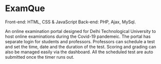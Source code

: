 # ExamQue 
Front-end: HTML, CSS & JavaScript
Back-end: PHP, Ajax, MySql.

An online examination portal designed for Delhi Technological University to host online examinations during the Covid-19 pandemeic.
The portal has separate login for students and professors. Professors can schedule a test and set the time, date and the duration of the test. Scoring and grading can also be managed easily via the dashboard.
All the scheduled test are auto submitted once the timer runs out.
